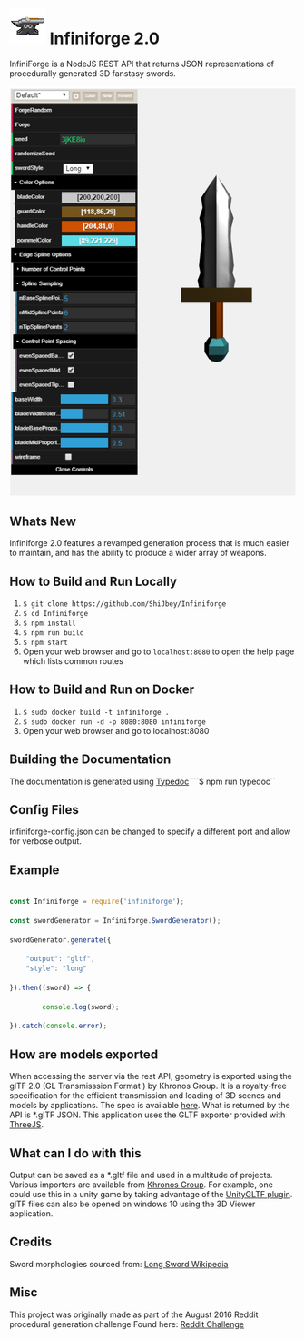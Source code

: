 # ![](anvil.ico) Infiniforge 2.0

InfiniForge is a NodeJS REST API that returns JSON
representations of procedurally generated 3D fanstasy swords.

![screenshot](screenshot.png)

## Whats New

Infiniforge 2.0 features a revamped generation process that
is much easier to maintain, and has the ability to produce
a wider array of weapons.

## How to Build and Run Locally

1. ```$ git clone https://github.com/ShiJbey/Infiniforge```
2. ```$ cd Infiniforge```
3. ```$ npm install```
4. ```$ npm run build```
5. ```$ npm start```
6. Open your web browser and go to ```localhost:8080``` to open the help page
which lists common routes

## How to Build and Run on Docker

1. ```$ sudo docker build -t infiniforge .```
2. ```$ sudo docker run -d -p 8080:8080 infiniforge```
3. Open your web browser and go to localhost:8080

## Building the Documentation

The documentation is generated using [Typedoc](https://typedoc.org)
 ```$ npm run typedoc``

## Config Files

infiniforge-config.json can be changed to specify a different port and allow for verbose output.

## Example

```javascript

const Infiniforge = require('infiniforge');

const swordGenerator = Infiniforge.SwordGenerator();

swordGenerator.generate({

    "output": "gltf",
    "style": "long"

}).then((sword) => {

        console.log(sword);

}).catch(console.error);

```

## How are models exported

When accessing the server via the rest API, geometry is exported using the
glTF 2.0 (GL Transmisssion Format ) by Khronos Group. It is a royalty-free
specification for the efficient transmission and loading of 3D scenes and
models by applications. The spec is available [here](https://www.khronos.org/gltf/ "glTF Overview").
What is returned by the API is *.glTF JSON. This
application uses the GLTF exporter provided with [ThreeJS](https://threejs.org/docs/#examples/exporters/GLTFExporter).

## What can I do with this

Output can be saved as a *.gltf file and used in a multitude of projects. Various importers are
available from [Khronos Group](https://www.khronos.org/gltf/). For example, one could use this
in a unity game by taking advantage of the [UnityGLTF plugin](https://github.com/KhronosGroup/UnityGLTF). glTF files can also be opened on windows 10 using the 3D Viewer application.

## Credits

Sword morphologies sourced from: [Long Sword Wikipedia](https://en.wikipedia.org/wiki/Longsword)

## Misc

This project was originally made as part of the August 2016 Reddit procedural generation challenge
Found here: [Reddit Challenge](https://www.reddit.com/r/proceduralgeneration/comments/4wubjy/monthly_challenge_9_august_2016_procedural_weapons/)
